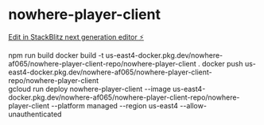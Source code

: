 # nowhere-player-client

[Edit in StackBlitz next generation editor ⚡️](https://stackblitz.com/~/github.com/avandeventer/nowhere-player-client)

npm run build
docker build -t us-east4-docker.pkg.dev/nowhere-af065/nowhere-player-client-repo/nowhere-player-client .
docker push us-east4-docker.pkg.dev/nowhere-af065/nowhere-player-client-repo/nowhere-player-client    
gcloud run deploy nowhere-player-client --image us-east4-docker.pkg.dev/nowhere-af065/nowhere-player-client-repo/nowhere-player-client --platform managed --region us-east4 --allow-unauthenticated